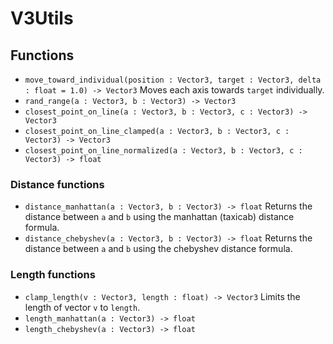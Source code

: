 # V3Utils
## Functions
* `move_toward_individual(position : Vector3, target : Vector3, delta : float = 1.0) -> Vector3` Moves each axis towards `target` individually.
* `rand_range(a : Vector3, b : Vector3) -> Vector3`
* `closest_point_on_line(a : Vector3, b : Vector3, c : Vector3) -> Vector3`
* `closest_point_on_line_clamped(a : Vector3, b : Vector3, c : Vector3) -> Vector3`
* `closest_point_on_line_normalized(a : Vector3, b : Vector3, c : Vector3) -> float`

### Distance functions
* `distance_manhattan(a : Vector3, b : Vector3) -> float` Returns the distance between `a` and `b` using the manhattan (taxicab) distance formula.
* `distance_chebyshev(a : Vector3, b : Vector3) -> float` Returns the distance between `a` and `b` using the chebyshev distance formula.

### Length functions
* `clamp_length(v : Vector3, length : float) -> Vector3` Limits the length of vector `v` to `length`.
* `length_manhattan(a : Vector3) -> float`
* `length_chebyshev(a : Vector3) -> float`

